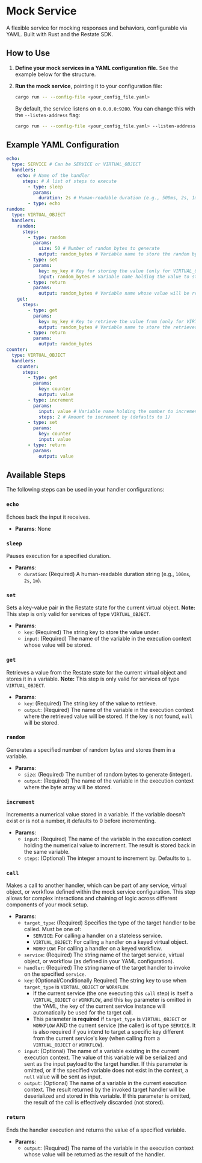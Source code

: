 # Mock Service

A flexible service for mocking responses and behaviors, configurable via YAML. Built with Rust and the Restate SDK.

## How to Use

1.  **Define your mock services in a YAML configuration file.** See the example below for the structure.
2.  **Run the mock service**, pointing it to your configuration file:

    ```bash
    cargo run -- --config-file <your_config_file.yaml>
    ```

    By default, the service listens on `0.0.0.0:9200`. You can change this with the `--listen-address` flag:

    ```bash
    cargo run -- --config-file <your_config_file.yaml> --listen-address <ip>:<port>
    ```

## Example YAML Configuration

```yaml
echo:
  type: SERVICE # Can be SERVICE or VIRTUAL_OBJECT
  handlers:
    echo: # Name of the handler
      steps: # A list of steps to execute
        - type: sleep
          params:
            duration: 2s # Human-readable duration (e.g., 500ms, 2s, 1m)
        - type: echo
random:
  type: VIRTUAL_OBJECT
  handlers:
    random:
      steps:
        - type: random
          params:
            size: 50 # Number of random bytes to generate
            output: random_bytes # Variable name to store the random bytes
        - type: set
          params:
            key: my_key # Key for storing the value (only for VIRTUAL_OBJECT)
            input: random_bytes # Variable name holding the value to store
        - type: return
          params:
            output: random_bytes # Variable name whose value will be returned
    get:
      steps:
        - type: get
          params:
            key: my_key # Key to retrieve the value from (only for VIRTUAL_OBJECT)
            output: random_bytes # Variable name to store the retrieved value
        - type: return
          params:
            output: random_bytes
counter:
  type: VIRTUAL_OBJECT
  handlers:
    counter:
      steps:
        - type: get
          params:
            key: counter
            output: value
        - type: increment
          params:
            input: value # Variable name holding the number to increment
            steps: 2 # Amount to increment by (defaults to 1)
        - type: set
          params:
            key: counter
            input: value
        - type: return
          params:
            output: value
```

## Available Steps

The following steps can be used in your handler configurations:

### `echo`

Echoes back the input it receives.

*   **Params**: None

### `sleep`

Pauses execution for a specified duration.

*   **Params**:
    *   `duration`: (Required) A human-readable duration string (e.g., `100ms`, `2s`, `1m`).

### `set`

Sets a key-value pair in the Restate state for the current virtual object.
**Note:** This step is only valid for services of type `VIRTUAL_OBJECT`.

*   **Params**:
    *   `key`: (Required) The string key to store the value under.
    *   `input`: (Required) The name of the variable in the execution context whose value will be stored.

### `get`

Retrieves a value from the Restate state for the current virtual object and stores it in a variable.
**Note:** This step is only valid for services of type `VIRTUAL_OBJECT`.

*   **Params**:
    *   `key`: (Required) The string key of the value to retrieve.
    *   `output`: (Required) The name of the variable in the execution context where the retrieved value will be stored. If the key is not found, `null` will be stored.

### `random`

Generates a specified number of random bytes and stores them in a variable.

*   **Params**:
    *   `size`: (Required) The number of random bytes to generate (integer).
    *   `output`: (Required) The name of the variable in the execution context where the byte array will be stored.

### `increment`

Increments a numerical value stored in a variable. If the variable doesn't exist or is not a number, it defaults to 0 before incrementing.

*   **Params**:
    *   `input`: (Required) The name of the variable in the execution context holding the numerical value to increment. The result is stored back in the same variable.
    *   `steps`: (Optional) The integer amount to increment by. Defaults to `1`.

### `call`

Makes a call to another handler, which can be part of any service, virtual object, or workflow defined within the mock service configuration. This step allows for complex interactions and chaining of logic across different components of your mock setup.

*   **Params**:
    *   `target_type`: (Required) Specifies the type of the target handler to be called. Must be one of:
        *   `SERVICE`: For calling a handler on a stateless service.
        *   `VIRTUAL_OBJECT`: For calling a handler on a keyed virtual object.
        *   `WORKFLOW`: For calling a handler on a keyed workflow.
    *   `service`: (Required) The string name of the target service, virtual object, or workflow (as defined in your YAML configuration).
    *   `handler`: (Required) The string name of the target handler to invoke on the specified `service`.
    *   `key`: (Optional/Conditionally Required) The string key to use when `target_type` is `VIRTUAL_OBJECT` or `WORKFLOW`.
        *   If the current service (the one executing this `call` step) is itself a `VIRTUAL_OBJECT` or `WORKFLOW`, and this `key` parameter is omitted in the YAML, the key of the current service instance will automatically be used for the target call.
        *   This parameter **is required** if `target_type` is `VIRTUAL_OBJECT` or `WORKFLOW` AND the current service (the caller) is of type `SERVICE`. It is also required if you intend to target a specific key different from the current service's key (when calling from a `VIRTUAL_OBJECT` or `WORKFLOW`).
    *   `input`: (Optional) The name of a variable existing in the current execution context. The value of this variable will be serialized and sent as the input payload to the target handler. If this parameter is omitted, or if the specified variable does not exist in the context, a `null` value will be sent as input.
    *   `output`: (Optional) The name of a variable in the current execution context. The result returned by the invoked target handler will be deserialized and stored in this variable. If this parameter is omitted, the result of the call is effectively discarded (not stored).

### `return`

Ends the handler execution and returns the value of a specified variable.

*   **Params**:
    *   `output`: (Required) The name of the variable in the execution context whose value will be returned as the result of the handler.
